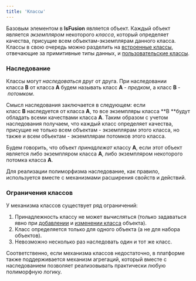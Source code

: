 ```yaml
---
title: 'Классы'
---
```


Базовым элементом в **lsFusion** является объект. Каждый объект является *экземпляром* некоторого *класса*, который определяет качества, присущие всем объектам-экземплярам данного класса. Классы в свою очередь можно разделить на [встроенные классы](Встроенные_классы.md), отвечающие за примитивные типы данных, и [пользовательские классы](Пользовательские_классы.md). 

### Наследование

Классы могут *наследоваться* друг от друга. При наследовании класса **B** от класса **A** будем называть класс **A** - *предком*, а класс **B** - *потомком*.

Смысл наследования заключается в следующем: если класс **B** наследуется от класса **A**, то все экземпляры класса **B **будут обладать всеми качествами класса **A**. Таким образом с учетом наследования получаем, что каждый класс определяет качества, присущие не только всем объектам - экземплярам этого класса, но также и всем объектам - экземплярам потомков этого класса.  

Будем говорить, что объект *принадлежат* классу **A**, если этот объект является либо экземпляром класса **A**, либо экземпляром некоторого потомка класса **A**.  

Для реализации полиморфизма наследование, как правило, используется вместе с механизмами расширения свойств и действий. 

### Ограничения классов

У механизма классов существует ряд ограничений:

1.  Принадлежность классу не может вычисляться (только задаваться явно при [добавлении](Добавление_объектов_NEW.md) и [изменении класса](Изменение_класса_CHANGECLASS_DELETE.md) объекта).
2.  Класс определяется только для одного объекта (а не для набора объектов).
3.  Невозможно несколько раз наследовать один и тот же класс.

Соответственно, если механизма классов недостаточно, в платформе также поддерживается механизм агрегаций, который вместе с наследованием позволяет реализовывать практически любую полиморфную логику.
